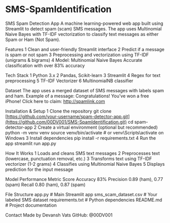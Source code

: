 # SMS-SpamIdentification
SMS Spam Detection App
A machine learning-powered web app built using Streamlit to detect spam (scam) SMS messages. The app uses Multinomial Naive Bayes with TF-IDF vectorization to classify text messages as either Spam or Ham (Not Spam).

Features
1 Clean and user-friendly Streamlit interface
2 Predict if a message is spam or not spam
3 Preprocessing and vectorization using TF-IDF (unigrams & bigrams)
4 Model: Multinomial Naive Bayes 
 Accurate classification with over 83% accuracy 

Tech Stack
1 Python 3.x
2 Pandas, Scikit-learn
3 Streamlit
4 Regex for text preprocessing
5 TF-IDF Vectorizer
6 MultinomialNB classifier

Dataset
The app uses a merged dataset of SMS messages with labels spam and ham. Example of a message:
  Congratulations! You've won a free iPhone! Click here to claim: http://spamlink.com

Installation & Setup
1 Clone the repository
  git clone [https://github.com/your-username/spam-detector-app.git](https://github.com/00DV001/SMS-SpamIdentification.git)
  cd spam-detector-app
2 Create a virtual environment (optional but recommended)
	python -m venv venv
  source venv/bin/activate  # or venv\Scripts\activate on Windows
3 Install dependencies
  pip install -r requirements.txt
4 Run the app
  streamlit run app.py

How It Works
1 Loads and cleans SMS text messages
2 Preprocesses text (lowercase, punctuation removal, etc.)
3 Transforms text using TF-IDF vectorizer (1-2 grams)
4 Classifies using Multinomial Naive Bayes
5 Displays prediction for the input message

Model Performance
Metric      Score
Accuracy    83%
Precision   0.89 (ham), 0.77 (spam)
Recall      0.80 (ham), 0.87 (spam)

File Structure
app.py                  # Main Streamlit app
sms_scam_dataset.csv    # Your labeled SMS dataset
requirements.txt        # Python dependencies
README.md               # Project documentation

Contact
Made by Devansh Vats
GitHub: @00DV001
